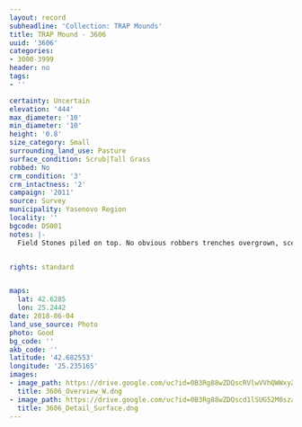 ```yaml
---
layout: record
subheadline: 'Collection: TRAP Mounds'
title: TRAP Mound - 3606
uuid: '3606'
categories:
- 3000-3999
header: no
tags:
- ''

certainty: Uncertain
elevation: '444'
max_diameter: '10'
min_diameter: '10'
height: '0.8'
size_category: Small
surrounding_land_use: Pasture
surface_condition: Scrub|Tall Grass
robbed: No
crm_condition: '3'
crm_intactness: '2'
campaign: '2011'
source: Survey
municipality: Yasenovo Region
locality: ''
bgcode: DS001
notes: |-
  Field Stones piled on top. No obvious robbers trenches overgrown, sceptical should be investigated.


rights: standard


maps:
  lat: 42.6285
  lon: 25.2442
date: 2018-06-04
land_use_source: Photo
photo: Good
bg_code: ''
akb_code: ''
latitude: '42.682553'
longitude: '25.235165'
images:
- image_path: https://drive.google.com/uc?id=0B3Rg88wZDQscRVlwVVhQWWxyZkk
  title: 3606_Overview_W.dng
- image_path: https://drive.google.com/uc?id=0B3Rg88wZDQscd1lSUG52M0szaTA
  title: 3606_Detail_Surface.dng
---
```

